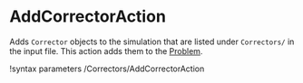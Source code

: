 # AddCorrectorAction

Adds `Corrector` objects to the simulation that are listed under `Correctors/` in the input file.
This action adds them to the [Problem](FEProblem.md).

!syntax parameters /Correctors/AddCorrectorAction
